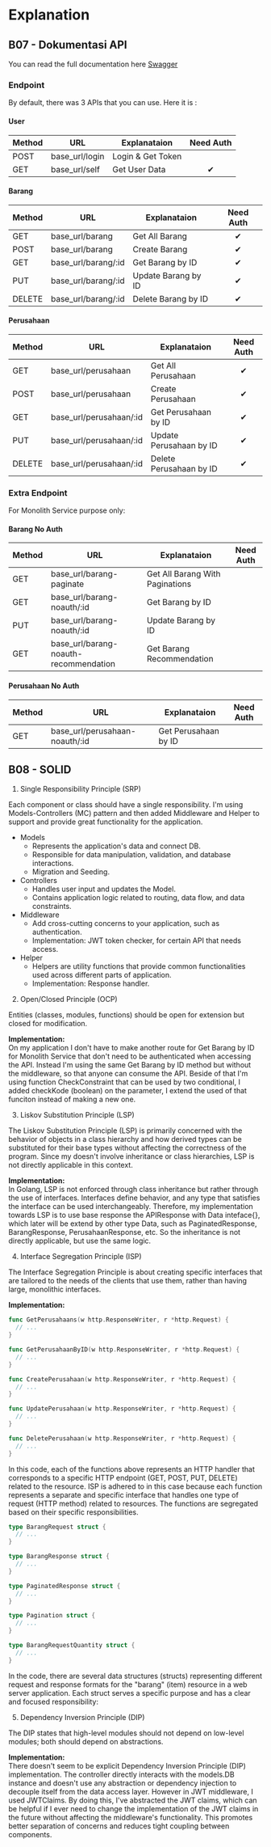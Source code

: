 # Explanation

## B07 - Dokumentasi API
You can read the full documentation here [Swagger](https://app.swaggerhub.com/apis/bangkitdc/single-service/1.0.0)

### Endpoint
By default, there was 3 APIs that you can use. Here it is :

#### User
|Method| URL | Explanataion | Need Auth |
|--|--|--|:--:|
| POST | base_url/login | Login & Get Token | |
| GET | base_url/self | Get User Data | &#10004; |

#### Barang
|Method| URL | Explanataion | Need Auth |
|--|--|--|:--:|
| GET | base_url/barang | Get All Barang | &#10004; |
| POST | base_url/barang | Create Barang | &#10004; |
| GET | base_url/barang/:id | Get Barang by ID | &#10004; |
| PUT | base_url/barang/:id | Update Barang by ID | &#10004; |
| DELETE | base_url/barang/:id | Delete Barang by ID | &#10004; |

#### Perusahaan
|Method| URL | Explanataion | Need Auth |
|--|--|--|:--:|
| GET | base_url/perusahaan | Get All Perusahaan | &#10004; |
| POST | base_url/perusahaan | Create Perusahaan | &#10004; |
| GET | base_url/perusahaan/:id | Get Perusahaan by ID | &#10004; |
| PUT | base_url/perusahaan/:id | Update Perusahaan by ID | &#10004; |
| DELETE | base_url/perusahaan/:id | Delete Perusahaan by ID | &#10004; |

### Extra Endpoint
For Monolith Service purpose only:

#### Barang No Auth
|Method| URL | Explanataion | Need Auth |
|--|--|--|:--:|
| GET | base_url/barang-paginate | Get All Barang With Paginations | |
| GET | base_url/barang-noauth/:id | Get Barang by ID | |
| PUT | base_url/barang-noauth/:id | Update Barang by ID | |
| GET | base_url/barang-noauth-recommendation | Get Barang Recommendation | |

#### Perusahaan No Auth
|Method| URL | Explanataion | Need Auth |
|--|--|--|:--:|
| GET | base_url/perusahaan-noauth/:id | Get Perusahaan by ID | |

## B08 - SOLID
1. Single Responsibility Principle (SRP)

Each component or class should have a single responsibility. I'm using Models-Controllers (MC) pattern and then added Middleware and Helper to support and provide great functionality for the application.

- Models
  - Represents the application's data and connect DB.
  - Responsible for data manipulation, validation, and database interactions.
  - Migration and Seeding.
- Controllers
  - Handles user input and updates the Model.
  - Contains application logic related to routing, data flow, and data constraints.
- Middleware
  - Add cross-cutting concerns to your application, such as authentication.
  - Implementation: JWT token checker, for certain API that needs access.
- Helper
  - Helpers are utility functions that provide common functionalities used across different parts of application.
  - Implementation: Response handler.

2. Open/Closed Principle (OCP)

Entities (classes, modules, functions) should be open for extension but closed for modification.

**Implementation:** <br/>
On my application I don't have to make another route for Get Barang by ID for Monolith Service that don't need to be authenticated when accessing the API. Instead I'm using the same Get Barang by ID method but without the middleware, so that anyone can consume the API. Beside of that I'm using function CheckConstraint that can be used by two conditional, I added checkKode (boolean) on the parameter, I extend the used of that funciton instead of making a new one.

3. Liskov Substitution Principle (LSP)

The Liskov Substitution Principle (LSP) is primarily concerned with the behavior of objects in a class hierarchy and how derived types can be substituted for their base types without affecting the correctness of the program. Since my doesn't involve inheritance or class hierarchies, LSP is not directly applicable in this context.

**Implementation:** <br/>
In Golang, LSP is not enforced through class inheritance but rather through the use of interfaces. Interfaces define behavior, and any type that satisfies the interface can be used interchangeably. Therefore, my implementation towards LSP is to use base response the APIResponse with Data inteface{}, which later will be extend by other type Data, such as PaginatedResponse, BarangResponse, PerusahaanResponse, etc. So the inheritance is not directly applicable, but use the same logic.

4. Interface Segregation Principle (ISP)

The Interface Segregation Principle is about creating specific interfaces that are tailored to the needs of the clients that use them, rather than having large, monolithic interfaces.

**Implementation:**

```go
func GetPerusahaans(w http.ResponseWriter, r *http.Request) {
  // ...
}

func GetPerusahaanByID(w http.ResponseWriter, r *http.Request) {
  // ...
}

func CreatePerusahaan(w http.ResponseWriter, r *http.Request) {
  // ...
}

func UpdatePerusahaan(w http.ResponseWriter, r *http.Request) {
  // ...
}

func DeletePerusahaan(w http.ResponseWriter, r *http.Request) {
  // ...
}
```
In this code, each of the functions above represents an HTTP handler that corresponds to a specific HTTP endpoint (GET, POST, PUT, DELETE) related to the resource. ISP is adhered to in this case because each function represents a separate and specific interface that handles one type of request (HTTP method) related to resources. The functions are segregated based on their specific responsibilities.

```go
type BarangRequest struct {
  // ...
}

type BarangResponse struct {
  // ...
}

type PaginatedResponse struct {
  // ...
}

type Pagination struct {
  // ...
}

type BarangRequestQuantity struct {
  // ...
}
```
In the code, there are several data structures (structs) representing different request and response formats for the "barang" (item) resource in a web server application. Each struct serves a specific purpose and has a clear and focused responsibility:

5. Dependency Inversion Principle (DIP)

The DIP states that high-level modules should not depend on low-level modules; both should depend on abstractions. 

**Implementation:** <br/>
There doesn't seem to be explicit Dependency Inversion Principle (DIP) implementation. The controller directly interacts with the models.DB instance and doesn't use any abstraction or dependency injection to decouple itself from the data access layer. However in JWT middleware, I used JWTClaims. By doing this, I've abstracted the JWT claims, which can be helpful if I ever need to change the implementation of the JWT claims in the future without affecting the middleware's functionality. This promotes better separation of concerns and reduces tight coupling between components.
